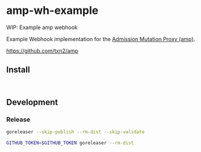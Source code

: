 # amp-wh-example
WIP: Example amp webhook

Example Webhook implementation for the [Admission Mutation Proxy (amp)](https://github.com/txn2/amp).

https://github.com/txn2/amp

## Install

```shell script


```

## Development
### Release
```bash
goreleaser --skip-publish --rm-dist --skip-validate
```

```bash
GITHUB_TOKEN=$GITHUB_TOKEN goreleaser --rm-dist
```